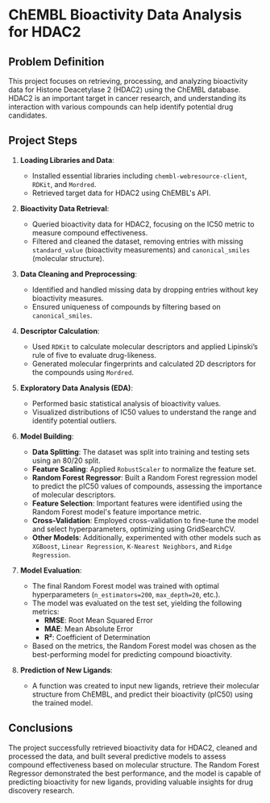 # ChEMBL Bioactivity Data Analysis for HDAC2

## Problem Definition
This project focuses on retrieving, processing, and analyzing bioactivity data for Histone Deacetylase 2 (HDAC2) using the ChEMBL database. HDAC2 is an important target in cancer research, and understanding its interaction with various compounds can help identify potential drug candidates.

## Project Steps

1. **Loading Libraries and Data**:
    - Installed essential libraries including `chembl-webresource-client`, `RDKit`, and `Mordred`.
    - Retrieved target data for HDAC2 using ChEMBL's API.

2. **Bioactivity Data Retrieval**:
    - Queried bioactivity data for HDAC2, focusing on the IC50 metric to measure compound effectiveness.
    - Filtered and cleaned the dataset, removing entries with missing `standard_value` (bioactivity measurements) and `canonical_smiles` (molecular structure).

3. **Data Cleaning and Preprocessing**:
    - Identified and handled missing data by dropping entries without key bioactivity measures.
    - Ensured uniqueness of compounds by filtering based on `canonical_smiles`.

4. **Descriptor Calculation**:
    - Used `RDKit` to calculate molecular descriptors and applied Lipinski’s rule of five to evaluate drug-likeness.
    - Generated molecular fingerprints and calculated 2D descriptors for the compounds using `Mordred`.

5. **Exploratory Data Analysis (EDA)**:
    - Performed basic statistical analysis of bioactivity values.
    - Visualized distributions of IC50 values to understand the range and identify potential outliers.

6. **Model Building**:
    - **Data Splitting**: The dataset was split into training and testing sets using an 80/20 split.
    - **Feature Scaling**: Applied `RobustScaler` to normalize the feature set.
    - **Random Forest Regressor**: Built a Random Forest regression model to predict the pIC50 values of compounds, assessing the importance of molecular descriptors.
    - **Feature Selection**: Important features were identified using the Random Forest model's feature importance metric.
    - **Cross-Validation**: Employed cross-validation to fine-tune the model and select hyperparameters, optimizing using GridSearchCV.
    - **Other Models**: Additionally, experimented with other models such as `XGBoost`, `Linear Regression`, `K-Nearest Neighbors`, and `Ridge Regression`.

7. **Model Evaluation**:
    - The final Random Forest model was trained with optimal hyperparameters (`n_estimators=200`, `max_depth=20`, etc.).
    - The model was evaluated on the test set, yielding the following metrics:
        - **RMSE**: Root Mean Squared Error
        - **MAE**: Mean Absolute Error
        - **R²**: Coefficient of Determination
    - Based on the metrics, the Random Forest model was chosen as the best-performing model for predicting compound bioactivity.

8. **Prediction of New Ligands**:
    - A function was created to input new ligands, retrieve their molecular structure from ChEMBL, and predict their bioactivity (pIC50) using the trained model.

## Conclusions
The project successfully retrieved bioactivity data for HDAC2, cleaned and processed the data, and built several predictive models to assess compound effectiveness based on molecular structure. The Random Forest Regressor demonstrated the best performance, and the model is capable of predicting bioactivity for new ligands, providing valuable insights for drug discovery research.
